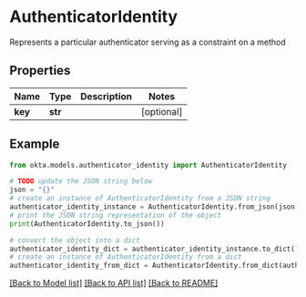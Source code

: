 # AuthenticatorIdentity

Represents a particular authenticator serving as a constraint on a method

## Properties

Name | Type | Description | Notes
------------ | ------------- | ------------- | -------------
**key** | **str** |  | [optional] 

## Example

```python
from okta.models.authenticator_identity import AuthenticatorIdentity

# TODO update the JSON string below
json = "{}"
# create an instance of AuthenticatorIdentity from a JSON string
authenticator_identity_instance = AuthenticatorIdentity.from_json(json)
# print the JSON string representation of the object
print(AuthenticatorIdentity.to_json())

# convert the object into a dict
authenticator_identity_dict = authenticator_identity_instance.to_dict()
# create an instance of AuthenticatorIdentity from a dict
authenticator_identity_from_dict = AuthenticatorIdentity.from_dict(authenticator_identity_dict)
```
[[Back to Model list]](../README.md#documentation-for-models) [[Back to API list]](../README.md#documentation-for-api-endpoints) [[Back to README]](../README.md)


